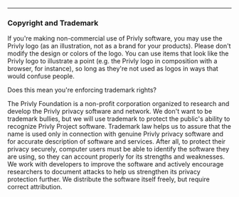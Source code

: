 
***

### Copyright and Trademark

If you're making non-commercial use of Privly software, you may use the Privly logo (as an illustration, not as a brand for your products). Please don't modify the design or colors of the logo. You can use items that look like the Privly logo to illustrate a point (e.g. the Privly logo in composition with a browser, for instance), so long as they're not used as logos in ways that would confuse people.

Does this mean you're enforcing trademark rights?

The Privly Foundation is a non-profit corporation organized to research and develop the Privly privacy software and network. We don't want to be trademark bullies, but we will use trademark to protect the public's ability to recognize Privly Project software. Trademark law helps us to assure that the name is used only in connection with genuine Privly privacy software and for accurate description of software and services. After all, to protect their privacy securely, computer users must be able to identify the software they are using, so they can account properly for its strengths and weaknesses. We work with developers to improve the software and actively encourage researchers to document attacks to help us strengthen its privacy protection further. We distribute the software itself freely, but require correct attribution.
